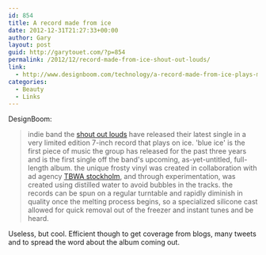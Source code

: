 ```yaml
---
id: 854
title: A record made from ice
date: 2012-12-31T21:27:33+00:00
author: Gary
layout: post
guid: http://garytouet.com/?p=854
permalink: /2012/12/record-made-from-ice-shout-out-louds/
link:
  - http://www.designboom.com/technology/a-record-made-from-ice-plays-music-by-the-shout-out-louds/
categories:
  - Beauty
  - Links
---
```

DesignBoom:
<blockquote>indie band the <a href="http://www.shoutoutlouds.com/">shout out louds</a> have released their latest single in a very limited edition 7-inch record that plays on ice. 'blue ice' is the first piece of music 
the group has released for the past three years and is the first single off the band's upcoming, as-yet-untitled, full-length album. 
the unique frosty vinyl was created in collaboration with ad agency <a href="http://www.tbwa.se/nyheter/l">TBWA stockholm</a>, and through experimentation, was created using distilled water to avoid bubbles in the tracks. the records can be spun on a regular turntable and rapidly diminish in quality once the melting process begins, 
so a specialized silicone cast allowed for quick removal out of the freezer and instant tunes and be heard.</blockquote>

Useless, but cool. Efficient though to get coverage from blogs, many tweets and to spread the word about the album coming out.
